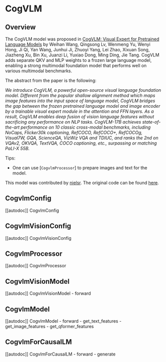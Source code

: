 <!--Copyright 2024 The HuggingFace Team. All rights reserved.

Licensed under the Apache License, Version 2.0 (the "License"); you may not use this file except in compliance with
the License. You may obtain a copy of the License at

http://www.apache.org/licenses/LICENSE-2.0

Unless required by applicable law or agreed to in writing, software distributed under the License is distributed on
an "AS IS" BASIS, WITHOUT WARRANTIES OR CONDITIONS OF ANY KIND, either express or implied. See the License for the
specific language governing permissions and limitations under the License.

⚠️ Note that this file is in Markdown but contain specific syntax for our doc-builder (similar to MDX) that may not be
rendered properly in your Markdown viewer.

-->

# CogVLM

## Overview

The CogVLM model was proposed in [CogVLM: Visual Expert for Pretrained Language Models](https://arxiv.org/abs/2311.03079) by Weihan Wang, Qingsong Lv, Wenmeng Yu, Wenyi Hong, Ji Qi, Yan Wang, Junhui Ji, Zhuoyi Yang, Lei Zhao, Xixuan Song, Jiazheng Xu, Bin Xu, Juanzi Li, Yuxiao Dong, Ming Ding, Jie Tang. CogVLM adds separate QKV and MLP weights to a frozen large language model, enabling a strong multimodal foundation model that performs well on various multimodal benchmarks.

The abstract from the paper is the following:

*We introduce CogVLM, a powerful open-source visual language foundation model. Different from the popular shallow alignment method which maps image features into the input space of language model, CogVLM bridges the gap between the frozen pretrained language model and image encoder by a trainable visual expert module in the attention and FFN layers. As a result, CogVLM enables deep fusion of vision language features without sacrificing any performance on NLP tasks. CogVLM-17B achieves state-of-the-art performance on 10 classic cross-modal benchmarks, including NoCaps, Flicker30k captioning, RefCOCO, RefCOCO+, RefCOCOg, Visual7W, GQA, ScienceQA, VizWiz VQA and TDIUC, and ranks the 2nd on VQAv2, OKVQA, TextVQA, COCO captioning, etc., surpassing or matching PaLI-X 55B.*

Tips:

- One can use [`CogvlmProcessor`] to prepare images and text for the model.

This model was contributed by [nielsr](https://huggingface.co/nielsr).
The original code can be found [here](https://github.com/THUDM/CogVLM).


## CogvlmConfig

[[autodoc]] CogvlmConfig

## CogvlmVisionConfig

[[autodoc]] CogvlmVisionConfig

## CogvlmProcessor

[[autodoc]] CogvlmProcessor

## CogvlmVisionModel

[[autodoc]] CogvlmVisionModel
    - forward

## CogvlmModel

[[autodoc]] CogvlmModel
    - forward
    - get_text_features
    - get_image_features
    - get_qformer_features

## CogvlmForCausalLM

[[autodoc]] CogvlmForCausalLM
    - forward
    - generate